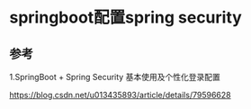 # springboot配置spring security

## 参考

1.SpringBoot + Spring Security 基本使用及个性化登录配置

https://blog.csdn.net/u013435893/article/details/79596628